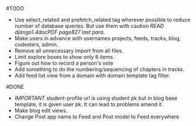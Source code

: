 #TODO

- Use select_related and prefetch_related tag wherever possible to reduce number of database queries. But use them with caution *READ django1.4docPDF page827 last para*.
- Make users in advance with usernames projects, feeds, tracks, blog, codesters, admin.
- Remove all unnecessary import from all files.
- Limit explore boxes to show only 6 items.
- Figure out how to record a person's vote
- Add something to do the numbering/sequencing of chapters in tracks.
- Add feed list view from a domain with domain template tag filter.

#DONE

- *IMPORTANT* student-profile url is using student pk but in blog base template, it is given user pk. It can lead to problems amend it.
- Make blog edit views.
- Change Post app name to Feed and Post model to Feed everywhere
